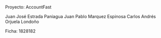 Proyecto: AccountFast

Juan José Estrada Paniagua
Juan Pablo Marquez Espinosa
Carlos Andrés Orjuela Londoño

Ficha: 1828182
